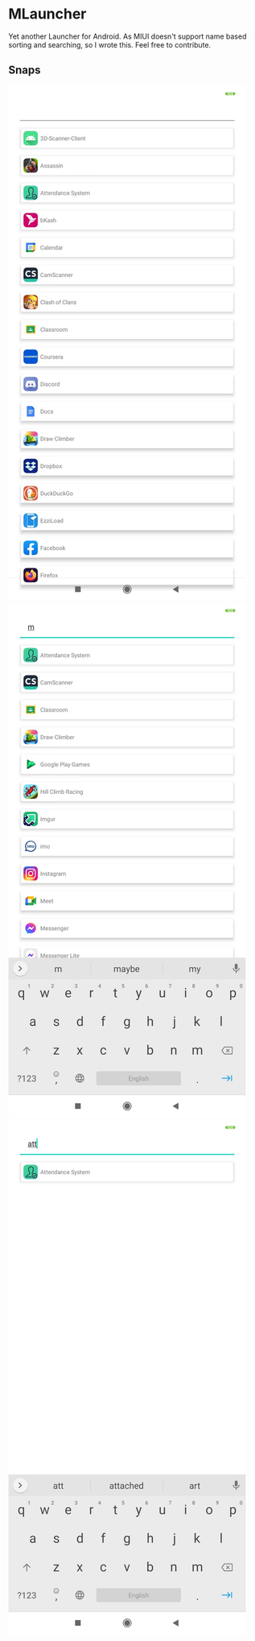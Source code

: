 # MLauncher

Yet another Launcher for Android.
As MIUI doesn't support name based sorting and searching, so I wrote this.
Feel free to contribute.

## Snaps 

![default](https://raw.githubusercontent.com/maifeeulasad/MLauncher/main/Result/Screenshot_2021-01-11-19-30-34-844_com.mua.mlauncher.jpg)
![search-1](https://raw.githubusercontent.com/maifeeulasad/MLauncher/main/Result/Screenshot_2021-01-11-19-30-43-791_com.mua.mlauncher.jpg)
![search-2](https://raw.githubusercontent.com/maifeeulasad/MLauncher/main/Result/Screenshot_2021-01-11-19-30-57-871_com.mua.mlauncher.jpg)
